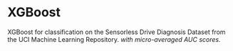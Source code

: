 # XGBoost

XGBoost for classification on the Sensorless Drive Diagnosis Dataset from the UCI Machine Learning Repository. 
_with micro-averaged AUC scores._
